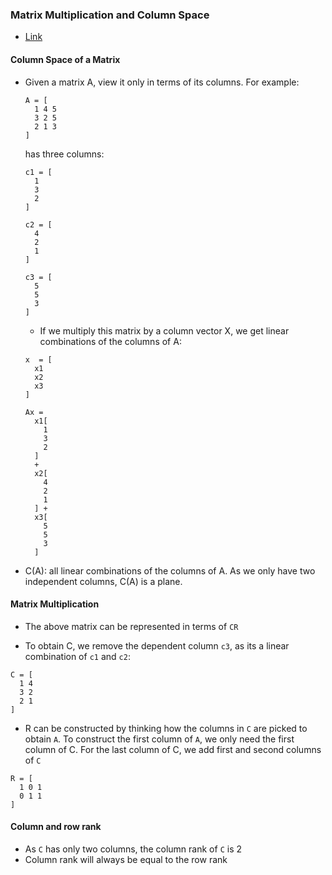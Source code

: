 ### Matrix Multiplication and Column Space

* [Link](https://ocw.mit.edu/courses/res-18-010-a-2020-vision-of-linear-algebra-spring-2020/resources/the-column-space-of-a-matrix/)


#### Column Space of a Matrix

* Given a matrix A, view it only in terms of its columns. For example:
  
  ```
  A = [
    1 4 5
    3 2 5
    2 1 3
  ]
  ```

  has three columns:

  ```
  c1 = [
    1 
    3 
    2
  ]

  c2 = [
    4
    2
    1
  ]

  c3 = [
    5
    5
    3
  ]
  ```

  * If we multiply this matrix by a column vector X, we get linear combinations of the columns of A:

  ```
  x  = [
    x1
    x2
    x3
  ]
  ```

  ```
  Ax = 
    x1[ 
      1
      3
      2
    ] 
    + 
    x2[
      4
      2
      1
    ] +
    x3[
      5
      5
      3
    ]
  ```


* C(A): all linear combinations of the columns of A. As we only have two independent columns, C(A) is a plane.


#### Matrix Multiplication
* The above matrix can be represented in terms of `CR`

* To obtain C, we remove the dependent column `c3`, as its a linear combination of `c1` and `c2`:
```
C = [
  1 4
  3 2
  2 1
]
```
* R can be constructed by thinking how the columns in `C` are picked to obtain `A`. To construct the first column of `A`, we only need the first column of C. For the last column of C, we add first and second columns of `C`
```
R = [
  1 0 1
  0 1 1
]
```

#### Column and row rank
* As `C` has only two columns, the column rank of `C` is 2
* Column rank will always be equal to the row rank